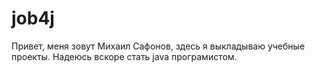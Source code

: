 # job4j

Привет, меня зовут Михаил Сафонов, здесь я выкладываю учебные проекты. Надеюсь вскоре стать java програмистом.
